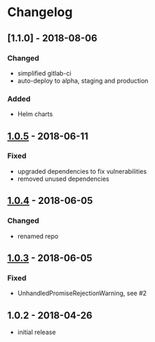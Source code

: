 # Changelog

## [1.1.0] - 2018-08-06
### Changed
* simplified gitlab-ci
* auto-deploy to alpha, staging and production

### Added
* Helm charts

## [1.0.5] - 2018-06-11
### Fixed
* upgraded dependencies to fix vulnerabilities
* removed unused dependencies

## [1.0.4] - 2018-06-05
### Changed
* renamed repo

## [1.0.3] - 2018-06-05
### Fixed
* UnhandledPromiseRejectionWarning, see #2

## 1.0.2 - 2018-04-26
* initial release

[1.0.3]: https://git.sc.uni-leipzig.de/ubl/bdd_dev/webmasterei/dacap/compare/release%2F1.0.2...release%2F1.0.3
[1.0.4]: https://git.sc.uni-leipzig.de/ubl/bdd_dev/webmasterei/dacap/compare/release%2F1.0.3...release%2F1.0.4
[1.0.5]: https://git.sc.uni-leipzig.de/ubl/bdd_dev/webmasterei/dacap/compare/release%2F1.0.4...release%2F1.0.5
